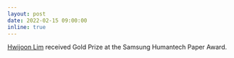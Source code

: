 ```yaml
---
layout: post
date: 2022-02-15 09:00:00
inline: true
---
```


[Hwijoon Lim](https://wjuni.com) received Gold Prize at the Samsung Humantech Paper Award.